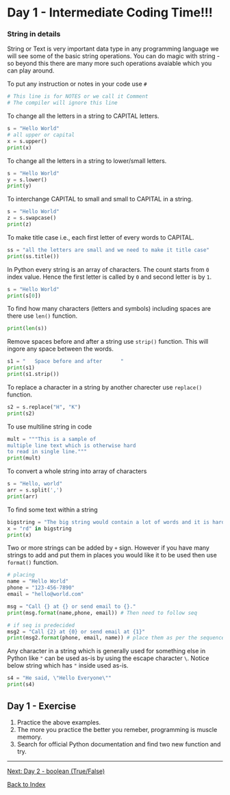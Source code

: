 # Day 1 - Intermediate Coding Time!!! 

### String in details

String or Text is very important data type in any programming language we will see some of the basic string operations. You can do magic with string - so beyond this there are many more such operations avaiable which you can play around.

To put any instruction or notes in your code use `#`

```python
# This line is for NOTES or we call it Comment
# The compiler will ignore this line
```

To change all the letters in a string to CAPITAL letters.

```python
s = "Hello World"
# all upper or capital
x = s.upper()
print(x)
```

To change all the letters in a string to lower/small letters.

```python
s = "Hello World"
y = s.lower()
print(y)
```

To interchange CAPITAL to small and small to CAPITAL in a string.

```python
s = "Hello World"
z = s.swapcase()
print(z)
```

To make title case i.e., each first letter of every words to CAPITAL.

```python
ss = "all the letters are small and we need to make it title case"
print(ss.title())
```

In Python every string is an array of characters. The count starts from `0` index value. Hence the first letter is called by `0` and second letter is by `1`.

```python
s = "Hello World"
print(s[0])
```

To find how many characters (letters and symbols) including spaces are there use `len()` function.

```python
print(len(s))
```

Remove spaces before and after a string use `strip()` function. This will ingore any space between the words.

```python
s1 = "   Space before and after      "
print(s1)
print(s1.strip())
```

To replace a character in a string by another charecter use `replace()` function.

```python
s2 = s.replace("H", "K")
print(s2)
```

To use multiline string in code

```python
mult = """This is a sample of 
multiple line text which is otherwise hard
to read in single line."""
print(mult)
```

To convert a whole string into array of characters

```python
s = "Hello, world"
arr = s.split(',')
print(arr)
```

To find some text within a string

```python
bigstring = "The big string would contain a lot of words and it is hard to find if a single word is available"
x = "rd" in bigstring
print(x)
```

Two or more strings can be added by `+` sign. However if you have many strings to add and put them in places you would like it to be used then use `format()` function.

```python
# placing
name = "Hello World"
phone = "123-456-7890"
email = "hello@world.com"

msg = "Call {} at {} or send email to {}."
print(msg.format(name,phone, email)) # Then need to follow seq

# if seq is predecided
msg2 = "Call {2} at {0} or send email at {1}"
print(msg2.format(phone, email, name)) # place them as per the sequence
```

Any character in a string which is generally used for something else in Python like `"` can be used as-is by using the escape character `\`. Notice below string which has `"` inside used as-is.

```python
s4 = "He said, \"Hello Everyone\""
print(s4)
```

## Day 1 - Exercise

1. Practice the above examples.
2. The more you practice the better you remeber, programming is muscle memory.
3. Search for official Python documentation and find two new function and try.

---
[Next: Day 2 - boolean (True/False)](02-day02.md)

[Back to Index](index.md)
